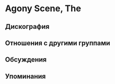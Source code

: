 # Agony Scene, The



## Дискография


## Отношения с другими группами


## Обсуждения


## Упоминания

